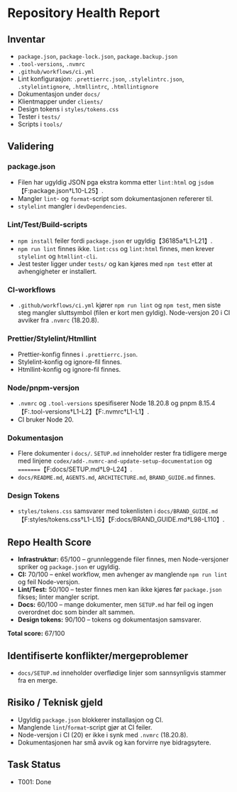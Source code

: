 # Repository Health Report

## Inventar
- `package.json`, `package-lock.json`, `package.backup.json`
- `.tool-versions`, `.nvmrc`
- `.github/workflows/ci.yml`
- Lint konfigurasjon: `.prettierrc.json`, `.stylelintrc.json`, `.stylelintignore`, `.htmllintrc`, `.htmllintignore`
- Dokumentasjon under `docs/`
- Klientmapper under `clients/`
- Design tokens i `styles/tokens.css`
- Tester i `tests/`
- Scripts i `tools/`

## Validering
### package.json
- Filen har ugyldig JSON pga ekstra komma etter `lint:html` og `jsdom`【F:package.json†L10-L25】.
- Mangler `lint`- og `format`-script som dokumentasjonen refererer til.
- `stylelint` mangler i `devDependencies`.

### Lint/Test/Build-scripts
- `npm install` feiler fordi `package.json` er ugyldig【36185a†L1-L21】.
- `npm run lint` finnes ikke. `lint:css` og `lint:html` finnes, men krever `stylelint` og `htmllint-cli`.
- Jest tester ligger under `tests/` og kan kjøres med `npm test` etter at avhengigheter er installert.

### CI-workflows
- `.github/workflows/ci.yml` kjører `npm run lint` og `npm test`, men siste steg mangler sluttsymbol (filen er kort men gyldig). Node-versjon 20 i CI avviker fra `.nvmrc` (18.20.8).

### Prettier/Stylelint/Htmllint
- Prettier-konfig finnes i `.prettierrc.json`.
- Stylelint-konfig og ignore-fil finnes.
- Htmllint-konfig og ignore-fil finnes.

### Node/pnpm-versjon
- `.nvmrc` og `.tool-versions` spesifiserer Node 18.20.8 og pnpm 8.15.4【F:.tool-versions†L1-L2】【F:.nvmrc†L1-L1】.
- CI bruker Node 20.

### Dokumentasjon
- Flere dokumenter i `docs/`. `SETUP.md` inneholder rester fra tidligere merge med linjene `codex/add-.nvmrc-and-update-setup-documentation` og `=======`【F:docs/SETUP.md†L9-L24】.
- `docs/README.md`, `AGENTS.md`, `ARCHITECTURE.md`, `BRAND_GUIDE.md` finnes.

### Design Tokens
- `styles/tokens.css` samsvarer med tokenlisten i `docs/BRAND_GUIDE.md`【F:styles/tokens.css†L1-L15】【F:docs/BRAND_GUIDE.md†L98-L110】.

## Repo Health Score
- **Infrastruktur:** 65/100 – grunnleggende filer finnes, men Node-versjoner spriker og `package.json` er ugyldig.
- **CI:** 70/100 – enkel workflow, men avhenger av manglende `npm run lint` og feil Node-versjon.
- **Lint/Test:** 50/100 – tester finnes men kan ikke kjøres før `package.json` fikses; linter mangler script.
- **Docs:** 60/100 – mange dokumenter, men `SETUP.md` har feil og ingen overordnet doc som binder alt sammen.
- **Design tokens:** 90/100 – tokens og dokumentasjon samsvarer.

**Total score:** 67/100

## Identifiserte konflikter/mergeproblemer
- `docs/SETUP.md` inneholder overflødige linjer som sannsynligvis stammer fra en merge.

## Risiko / Teknisk gjeld
- Ugyldig `package.json` blokkerer installasjon og CI.
- Manglende `lint`/`format`-script gjør at CI feiler.
- Node-versjon i CI (20) er ikke i synk med `.nvmrc` (18.20.8).
- Dokumentasjonen har små avvik og kan forvirre nye bidragsytere.


## Task Status
- T001: Done


